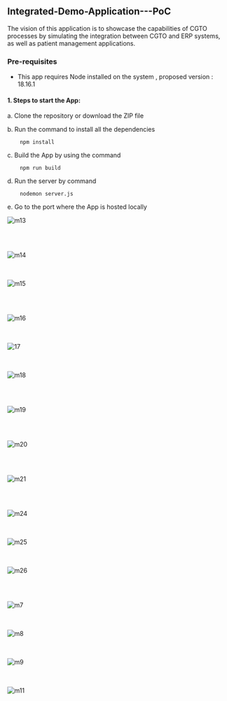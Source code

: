 
## Integrated-Demo-Application---PoC
The vision of this application is to showcase the capabilities of CGTO processes by simulating the integration between CGTO and ERP systems, as well as patient management applications.

### Pre-requisites

-   This app requires Node installed on the system , proposed version : 18.16.1

#### 1. Steps to start the App:

   a. Clone the repository or download the ZIP file


   b. Run the command to install all the dependencies

```
    npm install
```

   c. Build the App by using the command

```
    npm run build
```

   d. Run the server by command

```
    nodemon server.js
```

  e. Go to the port where the App is hosted locally


![m13](https://github.com/Jafrin-khan/Monitor-Process-Flow-/assets/82137973/8b215d9b-0103-470f-89ce-5f6c720661f5)

<br /><br />



![m14](https://github.com/Jafrin-khan/Monitor-Process-Flow-/assets/82137973/e6fb3866-7b61-44e9-bc6c-0d3e5f92d1a4)




<br /><br />
![m15](https://github.com/Jafrin-khan/Monitor-Process-Flow-/assets/82137973/a3b5fbe5-1318-4a51-accc-f53bfd72771d)



<br /><br />

![m16](https://github.com/Jafrin-khan/Monitor-Process-Flow-/assets/82137973/18fa82d4-d5e4-4576-9f04-d587bd7a4f62)

<br /><br />
![17](https://github.com/Jafrin-khan/Monitor-Process-Flow-/assets/82137973/14741d80-f040-4baa-a10a-ef191486ac64)


<br /><br />
![m18](https://github.com/Jafrin-khan/Monitor-Process-Flow-/assets/82137973/353e8a36-0f8a-47b0-8d59-6ec9bd592cdb)


<br /><br />

![m19](https://github.com/Jafrin-khan/Monitor-Process-Flow-/assets/82137973/05b78a89-0718-485f-8c6a-6db7b2562a34)

<br /><br />

  ![m20](https://github.com/Jafrin-khan/Monitor-Process-Flow-/assets/82137973/141867d6-c65d-443f-b11f-b2091575a1a9)


   <br /><br />

  ![m21](https://github.com/Jafrin-khan/Monitor-Process-Flow-/assets/82137973/ef393a7b-c53c-4e51-998a-e2cd116988e2)







<br /><br />


![m24](https://github.com/Jafrin-khan/Monitor-Process-Flow-/assets/82137973/91d36773-3647-458b-940d-c64f34814ff9)

<br /><br />
![m25](https://github.com/Jafrin-khan/Monitor-Process-Flow-/assets/82137973/a01f1d67-beeb-4411-8738-045f8ea11f01)

<br /><br />
![m26](https://github.com/Jafrin-khan/Monitor-Process-Flow-/assets/82137973/7bfce364-5c2b-425f-b4e6-5d878ef2c495)

<br /><br />

![m7](https://github.com/Jafrin-khan/Monitor-Process-Flow-/assets/82137973/1cc61277-81bb-4b96-bb21-57c20400c34c)

<br /><br />
![m8](https://github.com/Jafrin-khan/Monitor-Process-Flow-/assets/82137973/8195aad5-f2e6-4cce-822c-c948f5e1cb5e)





<br /><br />
![m9](https://github.com/Jafrin-khan/Monitor-Process-Flow-/assets/82137973/de7cab2d-be11-40ef-88d7-eb3308d3e7bb)

<br /><br />
![m11](https://github.com/Jafrin-khan/Monitor-Process-Flow-/assets/82137973/06fae615-b76b-4cdb-b55c-e70e0d272e74)
